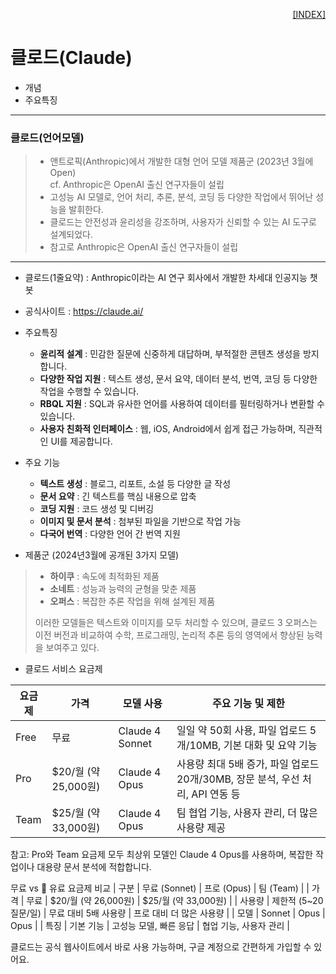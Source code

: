 <p style="text-align: right"> 
    <a href="./README.md">[INDEX]</a>
</p>

# 클로드(Claude)

- 개념
- 주요특징

---
### 클로드(언어모델)
> - 앤트로픽(Anthropic)에서 개발한 대형 언어 모델 제품군 (2023년 3월에 Open) <br/> cf. Anthropic은 OpenAI 출신 연구자들이 설립
> - 고성능 AI 모델로, 언어 처리, 추론, 분석, 코딩 등 다양한 작업에서 뛰어난 성능을 발휘한다.
> - 클로드는 안전성과 윤리성을 강조하며, 사용자가 신뢰할 수 있는 AI 도구로 설계되었다. 
> - 참고로 Anthropic은 OpenAI 출신 연구자들이 설립

---
- 클로드(1줄요약) : Anthropic이라는 AI 연구 회사에서 개발한 차세대 인공지능 챗봇

- 공식사이트 : https://claude.ai/

- 주요특징
  - **윤리적 설계** : 민감한 질문에 신중하게 대답하며, 부적절한 콘텐츠 생성을 방지합니다.
  - **다양한 작업 지원** : 텍스트 생성, 문서 요약, 데이터 분석, 번역, 코딩 등 다양한 작업을 수행할 수 있습니다.
  - **RBQL 지원** : SQL과 유사한 언어를 사용하여 데이터를 필터링하거나 변환할 수 있습니다.
  - **사용자 친화적 인터페이스** : 웹, iOS, Android에서 쉽게 접근 가능하며, 직관적인 UI를 제공합니다.
<!-- 
<ol>
    <li> <b>윤리적 설계</b> : 민감한 질문에 신중하게 대답하며, 부적절한 콘텐츠 생성을 방지합니다.
    <li> <b>다양한 작업 지원</b> : 텍스트 생성, 문서 요약, 데이터 분석, 번역, 코딩 등 다양한 작업을 수행할 수 있습니다.
    <li> <b>RBQL 지원</b> : SQL과 유사한 언어를 사용하여 데이터를 필터링하거나 변환할 수 있습니다.
    <li> <b>사용자 친화적 인터페이스</b> : 웹, iOS, Android에서 쉽게 접근 가능하며, 직관적인 UI를 제공합니다.
</ol> 
-->

- 주요 기능
    - **텍스트 생성** : 블로그, 리포트, 소설 등 다양한 글 작성
    - **문서 요약** : 긴 텍스트를 핵심 내용으로 압축
    - **코딩 지원** : 코드 생성 및 디버깅
    - **이미지 및 문서 분석** : 첨부된 파일을 기반으로 작업 가능
    - **다국어 번역** : 다양한 언어 간 번역 지원



- 제품군 (2024년3월에 공개된 3가지 모델)
> - **하이쿠** : 속도에 최적화된 제품
> - **소네트** : 성능과 능력의 균형을 맞춘 제품
> - **오퍼스** : 복잡한 추론 작업을 위해 설계된 제품
> 
> 이러한 모델들은 텍스트와 이미지를 모두 처리할 수 있으며, 클로드 3 오퍼스는 이전 버전과 비교하여 수학, 프로그래밍, 논리적 추론 등의 영역에서 향상된 능력을 보여주고 있다.

- 클로드 서비스 요금제

| 요금제 | 가격 | 모델 사용 | 주요 기능 및 제한 | 
|-------|-----|----------|-----------------|
| Free | 무료 | Claude 4 Sonnet | 일일 약 50회 사용, 파일 업로드 5개/10MB, 기본 대화 및 요약 기능 | 
| Pro | $20/월 (약 25,000원) | Claude 4 Opus | 사용량 최대 5배 증가, 파일 업로드 20개/30MB, 장문 분석, 우선 처리, API 연동 등 | 
| Team | $25/월 (약 33,000원) | Claude 4 Opus | 팀 협업 기능, 사용자 관리, 더 많은 사용량 제공 | 


참고: Pro와 Team 요금제 모두 최상위 모델인 Claude 4 Opus를 사용하며, 복잡한 작업이나 대용량 문서 분석에 적합합니다.





무료 vs 💎 유료 요금제 비교
| 구분 | 무료 (Sonnet) | 프로 (Opus) | 팀 (Team) | 
| 가격 | 무료 | $20/월 (약 26,000원) | $25/월 (약 33,000원) | 
| 사용량 | 제한적 (5~20 질문/일) | 무료 대비 5배 사용량 | 프로 대비 더 많은 사용량 | 
| 모델 | Sonnet | Opus | Opus | 
| 특징 | 기본 기능 | 고성능 모델, 빠른 응답 | 협업 기능, 사용자 관리 | 


클로드는 공식 웹사이트에서 바로 사용 가능하며, 구글 계정으로 간편하게 가입할 수 있어요.



